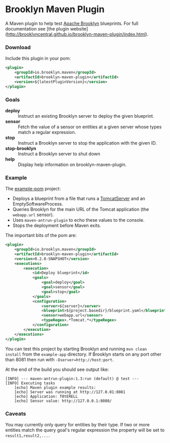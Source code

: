 Brooklyn Maven Plugin
=====================

A Maven plugin to help test [Apache
Brooklyn](https://brooklyn.incubator.apache.org/) blueprints. For full
documentation see [the plugin website]
(http://brooklyncentral.github.io/brooklyn-maven-plugin/index.html).


### Download

Include this plugin in your pom:
```xml
<plugin>
    <groupId>io.brooklyn.maven</groupId>
    <artifactId>brooklyn-maven-plugin</artifactId>
    <version>${latestPluginVersion}</version>
</plugin>
```


### Goals

<dl>
<dt><strong>deploy</strong></dt>
<dd>
Instruct an existing Brooklyn server to deploy the given blueprint.
</dd>

<dt><strong>sensor</strong></dt>
<dd>
Fetch the value of a sensor on entities at a given server whose types match
a regular expression.
</dd>

<dt><strong>stop</strong></dt>
<dd>
Instruct a Brooklyn server to stop the application with the given ID.
</dd>

<dt><strong>stop-brooklyn</strong></dt>
<dd>
Instruct a Brooklyn server to shut down
</dd>

<dt><strong>help</strong></dt>
<dd>
Display help information on brooklyn-maven-plugin.
</dd>
</dl>


### Example

The [example-pom](src/test/projects/example-app/pom.xml) project:

* Deploys a blueprint from a file that runs a
  [TomcatServer](https://brooklyn.incubator.apache.org/learnmore/catalog/catalog-item.html#!entities/org.apache.brooklyn.entity.webapp.tomcat.TomcatServer)
  and an EmptySoftwareProcess.
* Queries Brooklyn for the main URL of the Tomcat application (the
  `webapp.url` sensor).
* Uses `maven-antrun-plugin` to echo these values to the console.
* Stops the deployment before Maven exits.

The important bits of the pom are:
```xml
<plugin>
    <groupId>io.brooklyn.maven</groupId>
    <artifactId>brooklyn-maven-plugin</artifactId>
    <version>0.2.0-SNAPSHOT</version>
    <executions>
        <execution>
            <id>Deploy blueprint</id>
            <goals>
                <goal>deploy</goal>
                <goal>sensor</goal>
                <goal>stop</goal>
            </goals>
            <configuration>
                <server>${server}</server>
                <blueprint>${project.basedir}/blueprint.yaml</blueprint>
                <sensor>webapp.url</sensor>
                <typeRegex>.*Tomcat.*</typeRegex>
            </configuration>
        </execution>
    </executions>
</plugin>
```

You can test this project by starting Brooklyn and running `mvn clean install`
from the `example-app` directory. If Brooklyn starts on any port other than
8081 then run with `-Dserver=http://host:port`.

At the end of the build you should see output like:
```
[INFO] --- maven-antrun-plugin:1.3:run (default) @ test ---
[INFO] Executing tasks
    [echo] Maven plugin example results:
    [echo] Server was running at http://127.0.01:8081
    [echo] Application: T0tERELL
    [echo] Sensor value: http://127.0.0.1:8080/
```


### Caveats

You may currently only query for entities by their type. If two or more
entities match the query goal's regular expression the property will be set to
`result1,result2,...`.

